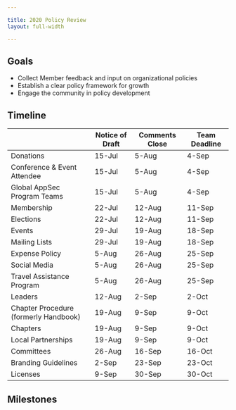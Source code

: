```yaml
---

title: 2020 Policy Review
layout: full-width

---
```


## Goals

* Collect Member feedback and input on organizational policies
* Establish a clear policy framework for growth
* Engage the community in policy development

## Timeline

|   | Notice of Draft | Comments Close | Team Deadline |
| --- | --- | --- | --- |
|  Donations | 15-Jul | 5-Aug | 4-Sep |
|  Conference & Event Attendee | 15-Jul | 5-Aug | 4-Sep |
|  Global AppSec Program Teams | 15-Jul | 5-Aug | 4-Sep |
|  Membership | 22-Jul | 12-Aug | 11-Sep |
|  Elections | 22-Jul | 12-Aug | 11-Sep |
|  Events | 29-Jul | 19-Aug | 18-Sep |
|  Mailing Lists | 29-Jul | 19-Aug | 18-Sep |
|  Expense Policy | 5-Aug | 26-Aug | 25-Sep |
|  Social Media | 5-Aug | 26-Aug | 25-Sep |
|  Travel Assistance Program | 5-Aug | 26-Aug | 25-Sep |
|  Leaders | 12-Aug | 2-Sep | 2-Oct |
|  Chapter Procedure (formerly Handbook) | 19-Aug | 9-Sep | 9-Oct |
|  Chapters | 19-Aug | 9-Sep | 9-Oct |
|  Local Partnerships | 19-Aug | 9-Sep | 9-Oct |
|  Committees | 26-Aug | 16-Sep | 16-Oct |
|  Branding Guidelines | 2-Sep | 23-Sep | 23-Oct |
|  Licenses | 9-Sep | 30-Sep | 30-Oct |
## Milestones
